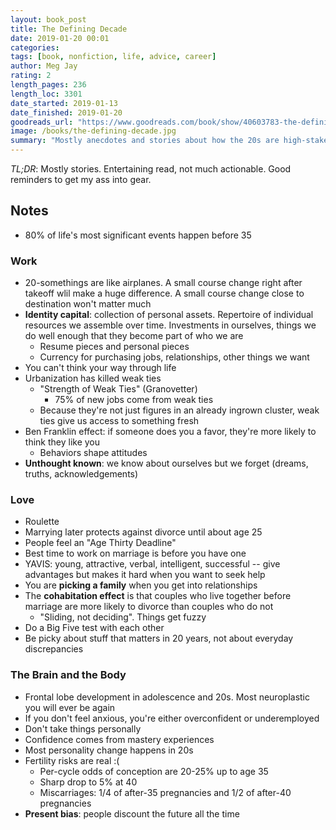 ```yaml
---
layout: book_post
title: The Defining Decade
date: 2019-01-20 00:01
categories:
tags: [book, nonfiction, life, advice, career]
author: Meg Jay
rating: 2
length_pages: 236
length_loc: 3301
date_started: 2019-01-13
date_finished: 2019-01-20
goodreads_url: "https://www.goodreads.com/book/show/40603783-the-defining-decade"
image: /books/the-defining-decade.jpg
summary: "Mostly anecdotes and stories about how the 20s are high-stakes but not treated appropriately by people going through them. Entertaining read, not much actionable. Wish there was more data. Good reminders to get my ass into gear."
---
```


*TL;DR*: Mostly stories. Entertaining read, not much actionable. Good reminders
to get my ass into gear.

## Notes

* 80% of life's most significant events happen before 35

### Work

* 20-somethings are like airplanes. A small course change right after takeoff wlil
  make a huge difference. A small course change close to destination won't
  matter much
* **Identity capital**: collection of personal assets. Repertoire of individual
  resources we assemble over time. Investments in ourselves, things we do well
  enough that they become part of who we are
  * Resume pieces and personal pieces
  * Currency for purchasing jobs, relationships, other things we want
* You can't think your way through life
* Urbanization has killed weak ties
  * "Strength of Weak Ties" (Granovetter)
    * 75% of new jobs come from weak ties
  * Because they're not just figures in an already ingrown cluster, weak ties
    give us access to something fresh
* Ben Franklin effect: if someone does you a favor, they're more likely to think
  they like you
  * Behaviors shape attitudes
* **Unthought known**: we know about ourselves but we forget (dreams, truths,
  acknowledgements)

### Love

* Roulette
* Marrying later protects against divorce until about age 25
* People feel an "Age Thirty Deadline"
* Best time to work on marriage is before you have one
* YAVIS: young, attractive, verbal, intelligent, successful -- give advantages
  but makes it hard when you want to seek help
* You are **picking a family** when you get into relationships
* The **cohabitation effect** is that couples who live together before marriage
  are more likely to divorce than couples who do not
  * "Sliding, not deciding". Things get fuzzy
* Do a Big Five test with each other
* Be picky about stuff that matters in 20 years, not about everyday
  discrepancies

### The Brain and the Body

* Frontal lobe development in adolescence and 20s. Most neuroplastic you will
  ever be again
* If you don't feel anxious, you're either overconfident or underemployed
* Don't take things personally
* Confidence comes from mastery experiences
* Most personality change happens in 20s
* Fertility risks are real :(
  * Per-cycle odds of conception are 20-25% up to age 35
  * Sharp drop to 5% at 40
  * Miscarriages: 1/4 of after-35 pregnancies and 1/2 of after-40 pregnancies
* **Present bias**: people discount the future all the time
